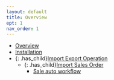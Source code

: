 ```yaml
---
layout: default
title: Overview
ept: 1
nav_order: 1
---
```


- [Overview](overview/1-overview.md)
- [Installation](installation/2-installation.md)
- {: .has_child}[Import Export Operation](import-export-operations/4-import-export-operations.md)
  - {: .has_child}[Import Sales Order](import-export-operations/4-9-import-sale-order.md)
    - [Sale auto workflow](import-export-operations/4-9-1-sales-auto-workflow.md)
